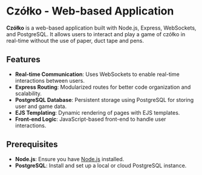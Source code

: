 # Czółko - Web-based Application

**Czółko** is a web-based application built with Node.js, Express, WebSockets, and PostgreSQL. It allows users to interact and play a game of czółko in real-time without the use of paper, duct tape and pens. 

## Features

- **Real-time Communication**: Uses WebSockets to enable real-time interactions between users.
- **Express Routing**: Modularized routes for better code organization and scalability.
- **PostgreSQL Database**: Persistent storage using PostgreSQL for storing user and game data.
- **EJS Templating**: Dynamic rendering of pages with EJS templates.
- **Front-end Logic**: JavaScript-based front-end to handle user interactions.

## Prerequisites

- **Node.js**: Ensure you have [Node.js](https://nodejs.org/) installed.
- **PostgreSQL**: Install and set up a local or cloud PostgreSQL instance.
